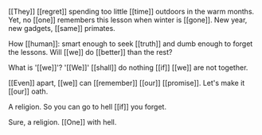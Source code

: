 [[They]] [[regret]] spending too little [[time]] outdoors in the warm months. Yet, no [[one]] remembers this lesson when winter is [[gone]]. New year, new gadgets, [[same]] primates.  
  
How [[human]]: smart enough to seek [[truth]] and dumb enough to forget the lessons. Will [[we]] do [[better]] than the rest?  
  
What is '[[we]]'? '[[We]]' [[shall]] do nothing [[if]] [[we]] are not together.  
  
[[Even]] apart, [[we]] can [[remember]] [[our]] [[promise]]. Let's make it [[our]] oath.  
  
A religion. So you can go to hell [[if]] you forget.  
  
Sure, a religion. [[One]] with hell.